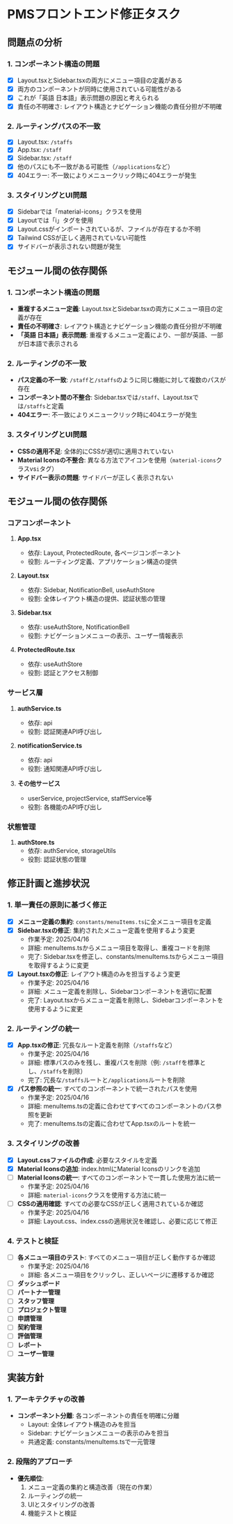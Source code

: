 # PMSフロントエンド修正タスク

## 問題点の分析

### 1. コンポーネント構造の問題
- [x] Layout.tsxとSidebar.tsxの両方にメニュー項目の定義がある
- [x] 両方のコンポーネントが同時に使用されている可能性がある
- [x] これが「英語 日本語」表示問題の原因と考えられる
- [x] 責任の不明確さ: レイアウト構造とナビゲーション機能の責任分担が不明確

### 2. ルーティングパスの不一致
- [x] Layout.tsx: `/staffs`
- [x] App.tsx: `/staff`
- [x] Sidebar.tsx: `/staff`
- [x] 他のパスにも不一致がある可能性（`/applications`など）
- [x] 404エラー: 不一致によりメニュークリック時に404エラーが発生

### 3. スタイリングとUI問題
- [x] Sidebarでは「material-icons」クラスを使用
- [x] Layoutでは「i」タグを使用
- [x] Layout.cssがインポートされているが、ファイルが存在するか不明
- [x] Tailwind CSSが正しく適用されていない可能性
- [x] サイドバーが表示されない問題が発生

## モジュール間の依存関係

### 1. コンポーネント構造の問題
- **重複するメニュー定義**: Layout.tsxとSidebar.tsxの両方にメニュー項目の定義が存在
- **責任の不明確さ**: レイアウト構造とナビゲーション機能の責任分担が不明確
- **「英語 日本語」表示問題**: 重複するメニュー定義により、一部が英語、一部が日本語で表示される

### 2. ルーティングの不一致
- **パス定義の不一致**: `/staff`と`/staffs`のように同じ機能に対して複数のパスが存在
- **コンポーネント間の不整合**: Sidebar.tsxでは`/staff`、Layout.tsxでは`/staffs`と定義
- **404エラー**: 不一致によりメニュークリック時に404エラーが発生

### 3. スタイリングとUI問題
- **CSSの適用不足**: 全体的にCSSが適切に適用されていない
- **Material Iconsの不整合**: 異なる方法でアイコンを使用（`material-icons`クラスvs`i`タグ）
- **サイドバー表示の問題**: サイドバーが正しく表示されない

## モジュール間の依存関係

### コアコンポーネント
1. **App.tsx**
   - 依存: Layout, ProtectedRoute, 各ページコンポーネント
   - 役割: ルーティング定義、アプリケーション構造の提供

2. **Layout.tsx**
   - 依存: Sidebar, NotificationBell, useAuthStore
   - 役割: 全体レイアウト構造の提供、認証状態の管理

3. **Sidebar.tsx**
   - 依存: useAuthStore, NotificationBell
   - 役割: ナビゲーションメニューの表示、ユーザー情報表示

4. **ProtectedRoute.tsx**
   - 依存: useAuthStore
   - 役割: 認証とアクセス制御

### サービス層
1. **authService.ts**
   - 依存: api
   - 役割: 認証関連API呼び出し

2. **notificationService.ts**
   - 依存: api
   - 役割: 通知関連API呼び出し

3. **その他サービス**
   - userService, projectService, staffService等
   - 役割: 各機能のAPI呼び出し

### 状態管理
1. **authStore.ts**
   - 依存: authService, storageUtils
   - 役割: 認証状態の管理

## 修正計画と進捗状況

### 1. 単一責任の原則に基づく修正
- [x] **メニュー定義の集約**: `constants/menuItems.ts`に全メニュー項目を定義
- [x] **Sidebar.tsxの修正**: 集約されたメニュー定義を使用するよう変更
  - 作業予定: 2025/04/16
  - 詳細: menuItems.tsからメニュー項目を取得し、重複コードを削除
  - 完了: Sidebar.tsxを修正し、constants/menuItems.tsからメニュー項目を取得するように変更
- [x] **Layout.tsxの修正**: レイアウト構造のみを担当するよう変更
  - 作業予定: 2025/04/16
  - 詳細: メニュー定義を削除し、Sidebarコンポーネントを適切に配置
  - 完了: Layout.tsxからメニュー定義を削除し、Sidebarコンポーネントを使用するように変更

### 2. ルーティングの統一
- [x] **App.tsxの修正**: 冗長なルート定義を削除（`/staffs`など）
  - 作業予定: 2025/04/16
  - 詳細: 標準パスのみを残し、重複パスを削除（例: `/staff`を標準とし、`/staffs`を削除）
  - 完了: 冗長な`/staffs`ルートと`/applications`ルートを削除
- [x] **パス参照の統一**: すべてのコンポーネントで統一されたパスを使用
  - 作業予定: 2025/04/16
  - 詳細: menuItems.tsの定義に合わせてすべてのコンポーネントのパス参照を更新
  - 完了: menuItems.tsの定義に合わせてApp.tsxのルートを統一

### 3. スタイリングの改善
- [x] **Layout.cssファイルの作成**: 必要なスタイルを定義
- [x] **Material Iconsの追加**: index.htmlにMaterial Iconsのリンクを追加
- [ ] **Material Iconsの統一**: すべてのコンポーネントで一貫した使用方法に統一
  - 作業予定: 2025/04/16
  - 詳細: `material-icons`クラスを使用する方法に統一
- [ ] **CSSの適用確認**: すべての必要なCSSが正しく適用されているか確認
  - 作業予定: 2025/04/16
  - 詳細: Layout.css、index.cssの適用状況を確認し、必要に応じて修正

### 4. テストと検証
- [ ] **各メニュー項目のテスト**: すべてのメニュー項目が正しく動作するか確認
  - 作業予定: 2025/04/16
  - 詳細: 各メニュー項目をクリックし、正しいページに遷移するか確認
- [ ] **ダッシュボード**
- [ ] **パートナー管理**
- [ ] **スタッフ管理**
- [ ] **プロジェクト管理**
- [ ] **申請管理**
- [ ] **契約管理**
- [ ] **評価管理**
- [ ] **レポート**
- [ ] **ユーザー管理**

## 実装方針

### 1. アーキテクチャの改善
- **コンポーネント分離**: 各コンポーネントの責任を明確に分離
  - Layout: 全体レイアウト構造のみを担当
  - Sidebar: ナビゲーションメニューの表示のみを担当
  - 共通定義: constants/menuItems.tsで一元管理

### 2. 段階的アプローチ
- **優先順位**:
  1. メニュー定義の集約と構造改善（現在の作業）
  2. ルーティングの統一
  3. UIとスタイリングの改善
  4. 機能テストと検証
